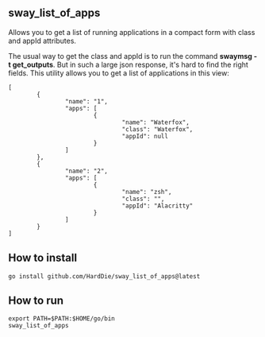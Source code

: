 ## sway_list_of_apps
Allows you to get a list of running applications in a compact form with class and appId attributes.

The usual way to get the class and appId is to run the command **swaymsg -t get_outputs**.
But in such a large json response, it's hard to find the right fields.
This utility allows you to get a list of applications in this view:
```
[
        {
                "name": "1",
                "apps": [
                        {
                                "name": "Waterfox",
                                "class": "Waterfox",
                                "appId": null
                        }
                ]
        },
        {
                "name": "2",
                "apps": [
                        {
                                "name": "zsh",
                                "class": "",
                                "appId": "Alacritty"
                        }
                ]
        }
]
```

## How to install
```
go install github.com/HardDie/sway_list_of_apps@latest
```

## How to run
```
export PATH=$PATH:$HOME/go/bin
sway_list_of_apps
```
